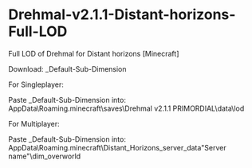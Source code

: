 # Drehmal-v2.1.1-Distant-horizons-Full-LOD
Full LOD of Drehmal for Distant horizons [Minecraft]

Download: _Default-Sub-Dimension

For Singleplayer:

Paste _Default-Sub-Dimension into: 
AppData\Roaming\.minecraft\saves\Drehmal v2.1.1 PRIMORDIAL\data\lod

For Multiplayer:

Paste _Default-Sub-Dimension into: 
AppData\Roaming\.minecraft\Distant_Horizons_server_data\"Server name"\dim_overworld
 
